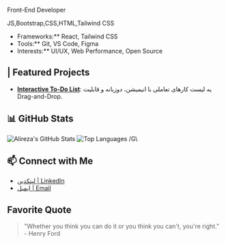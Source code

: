 
Front-End Developer

JS,Bootstrap,CSS,HTML,Tailwind CSS
-  Frameworks:** React, Tailwind CSS
-  Tools:** Git, VS Code, Figma
-  Interests:** UI/UX, Web Performance, Open Source

##  | Featured Projects
- **[Interactive To-Do List](https://github.com/alireza-baqeri/todo-list)**: یه لیست کارهای تعاملی با انیمیشن، دوزبانه و قابلیت Drag-and-Drop.


## 📊 GitHub Stats
![Alireza's GitHub Stats](https://github-readme-stats.vercel.app/api?username=alireza-baqeri&show_icons=true&theme=radical)
![Top Languages](https://github-readme-stats.vercel.app/api/top-langs/?username=alireza-baqeri&layout=compact&theme=radical)
/G\
## 📫 Connect with Me
- [لینکدین | LinkedIn](https://linkedin.com/in/alireza-bagheri-a585b0239)
- [ایمیل | Email](mailto:alireza.bagheri@example.com)

##  Favorite Quote
> "Whether you think you can do it or you think you can't, you're right." - Henry Ford 
